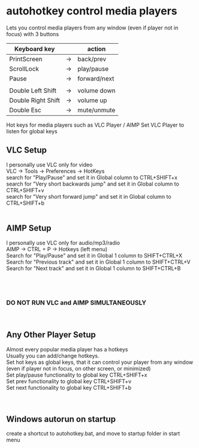 # autohotkey control media players
Lets you control media players from any window (even if player not in focus)
with 3 buttons


| Keyboard key       |    | action       |
|--------------------|----|--------------|
| PrintScreen        | -> | back/prev    |
| ScrollLock         | -> | play/pause   |
| Pause              | -> | forward/next |
|                    |    |              |
| Double Left Shift  | -> | volume down  |
| Double Right Shift | -> | volume up    |
| Double Esc         | -> | mute/unmute  |

Hot keys for media players such as VLC Player / AIMP
Set VLC Player to listen for global keys

## VLC Setup 
I personally use VLC only for video <br />
VLC -> Tools -> Preferences -> HotKeys <br />
search for "Play/Pause" and set it in Global column to CTRL+SHIFT+x <br />
search for "Very short backwards jump" and set it in Global column to CTRL+SHIFT+v <br />
search for "Very short forward jump" and set it in Global column to CTRL+SHIFT+b <br />
<br />
## AIMP Setup 
I personally use VLC only for audio/mp3/radio <br />
AIMP -> CTRL + P -> Hotkeys (left menu) <br />
Search for "Play/Pause" and set it in Global 1 column to SHIFT+CTRL+X <br />
Search for "Previous track" and set it in Global 1 column to SHIFT+CTRL+V <br />
Search for "Next track" and set it in Global 1 column to SHIFT+CTRL+B <br />
<br />
<br />
<br />
### DO NOT RUN VLC and AIMP SIMULTANEOUSLY
<br />
 
## Any Other Player Setup 
Almost every popular media player has a hotkeys <br />
Usually you can add/change hotkeys. <br />
Set hot keys as global keys, that it can control your player from any window <br /> 
(even if player not in focus, on other screen, or minimized) <br />
Set play/pause functionality to global key CTRL+SHIFT+x <br />
Set prev functionality to global key CTRL+SHIFT+v <br />
Set next functionality to global key CTRL+SHIFT+b <br />
<br />
<br />

## Windows autorun on startup
create a shortcut to autohotkey.bat, and move to startup folder in start menu <br />
